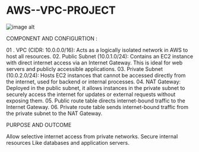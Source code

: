 # AWS--VPC-PROJECT

![image alt](https://github.com/gowtthamm/AWS--VPC-PROJECT/blob/c6e17508080f4e32fa4cc5fb3b910591ff4366fe/VPC_Architecture.jpg)

COMPONENT AND CONFIGURTION :

01 . VPC (CIDR: 10.0.0.0/16): Acts as a logically isolated network in AWS to host all resources.
02. Public Subnet (10.0.1.0/24): Contains an EC2 instance with direct internet access via an Internet Gateway. This is ideal for web servers and publicly accessible applications.
03. Private Subnet (10.0.2.0/24): Hosts EC2 instances that cannot be accessed directly from the internet, used for backend or internal processes.
04. NAT Gateway: Deployed in the public subnet, it allows instances in the private subnet to securely access the internet for updates or external requests without exposing them.
05. Public route table directs internet-bound traffic to the Internet Gateway.
06. Private route table sends internet-bound traffic from the private subnet to the NAT Gateway.

PURPOSE AND OUTCOME 

Allow selective internet access from private networks.
Secure internal resources Like databases and application servers.

